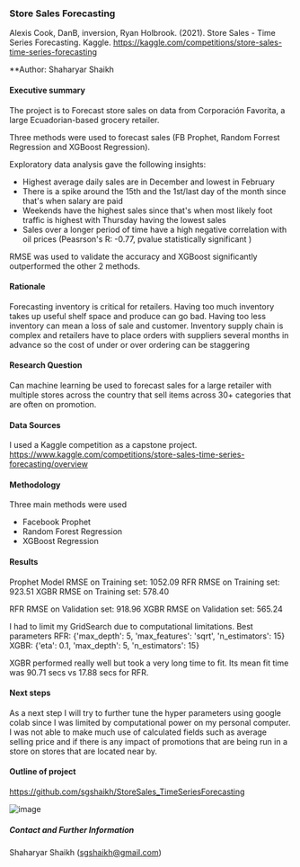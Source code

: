 ### Store Sales Forecasting

Alexis Cook, DanB, inversion, Ryan Holbrook. (2021). Store Sales - Time Series Forecasting. Kaggle. https://kaggle.com/competitions/store-sales-time-series-forecasting

**Author: Shaharyar Shaikh

#### Executive summary

The project is to Forecast store sales on data from Corporación Favorita, a large Ecuadorian-based grocery retailer. 

Three methods were used to forecast sales (FB Prophet, Random Forrest Regression and XGBoost Regression). 

Exploratory data analysis gave the following insights:
- Highest average daily sales are in December and lowest in February
- There is a spike around the 15th and the 1st/last day of the month since that's when salary are paid
- Weekends have the highest sales since that's when most likely foot traffic is highest with Thursday having the lowest sales
- Sales over a longer period of time have a high negative correlation with oil prices (Peasrson's R: -0.77, pvalue statistically significant )


RMSE was used to validate the accuracy and XGBoost significantly outperformed the other 2 methods. 


#### Rationale
Forecasting inventory is critical for retailers. Having too much inventory takes up useful shelf space and produce can go bad. Having too less inventory can mean a loss of sale and customer. Inventory supply chain is complex and retailers have to place orders with suppliers several months in advance so the cost of under or over ordering can be staggering

#### Research Question
Can machine learning be used to forecast sales for a large retailer with multiple stores across the country that sell items across 30+ categories that are often on promotion. 

#### Data Sources
I used a Kaggle competition as a capstone project. 
https://www.kaggle.com/competitions/store-sales-time-series-forecasting/overview


#### Methodology
Three main methods were used
- Facebook Prophet
- Random Forest Regression
- XGBoost Regression

#### Results

Prophet Model RMSE on Training set: 1052.09
RFR RMSE on Training set: 923.51
XGBR RMSE on Training set: 578.40

RFR RMSE on Validation set: 918.96
XGBR RMSE on Validation set: 565.24

I had to limit my GridSearch due to computational limitations. Best parameters 
RFR: {'max_depth': 5, 'max_features': 'sqrt', 'n_estimators': 15}
XGBR: {'eta': 0.1, 'max_depth': 5, 'n_estimators': 15}

XGBR performed really well but took a very long time to fit. Its mean fit time was 90.71 secs vs 17.88 secs for RFR.


#### Next steps
As a next step I will try to further tune the hyper parameters using google colab since I was limited by computational power on my personal computer. I was not able to make much use of calculated fields such as average selling price and if there is any impact of promotions that are being run in a store on stores that are located near by. 

#### Outline of project

https://github.com/sgshaikh/StoreSales_TimeSeriesForecasting

![image](https://github.com/sgshaikh/StoreSales_TimeSeriesForecasting/assets/130025651/27176b73-657e-44d0-83a9-ac7367d983c4)


##### Contact and Further Information
Shaharyar Shaikh (sgshaikh@gmail.com)
